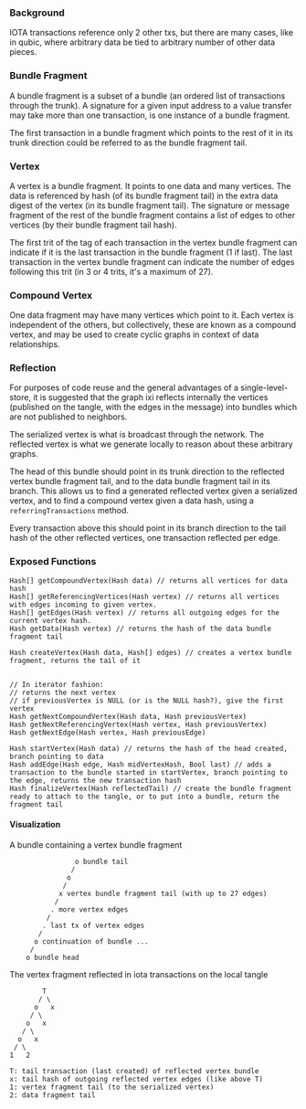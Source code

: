 ### Background

IOTA transactions reference only 2 other txs, but there are many cases, like in qubic, where arbitrary data be tied to arbitrary number of other data pieces.

### Bundle Fragment

A bundle fragment is a subset of a bundle (an ordered list of transactions through the trunk). A signature for a given input address to a value transfer may take more than one transaction, is one instance of a bundle fragment.

The first transaction in a bundle fragment which points to the rest of it in its trunk direction could be referred to as the bundle fragment tail.

### Vertex

A vertex is a bundle fragment. It points to one data and many vertices. The data is referenced by hash (of its bundle fragment tail) in the extra data digest of the vertex (in its bundle fragment tail). The signature or message fragment of the rest of the bundle fragment contains a list of edges to other vertices (by their bundle fragment tail hash).

The first trit of the tag of each transaction in the vertex bundle fragment can indicate if it is the last transaction in the bundle fragment (1 if last). The last transaction in the vertex bundle fragment can indicate the number of edges following this trit (in 3 or 4 trits, it's a maximum of 27).

### Compound Vertex

One data fragment may have many vertices which point to it. Each vertex is independent of the others, but collectively, these are known as a compound vertex, and may be used to create cyclic graphs in context of data relationships.

### Reflection

For purposes of code reuse and the general advantages of a single-level-store, it is suggested that the graph ixi reflects internally the vertices (published on the tangle, with the edges in the message) into bundles which are not published to neighbors.

The serialized vertex is what is broadcast through the network. The reflected vertex is what we generate locally to reason about these arbitrary graphs.

The head of this bundle should point in its trunk direction to the reflected vertex bundle fragment tail, and to the data bundle fragment tail in its branch. This allows us to find a generated reflected vertex given a serialized vertex, and to find a compound vertex given a data hash, using a `referringTransactions` method.

Every transaction above this should point in its branch direction to the tail hash of the other reflected vertices, one transaction reflected per edge.

### Exposed Functions

```
Hash[] getCompoundVertex(Hash data) // returns all vertices for data hash
Hash[] getReferencingVertices(Hash vertex) // returns all vertices with edges incoming to given vertex.
Hash[] getEdges(Hash vertex) // returns all outgoing edges for the current vertex hash.
Hash getData(Hash vertex) // returns the hash of the data bundle fragment tail

Hash createVertex(Hash data, Hash[] edges) // creates a vertex bundle fragment, returns the tail of it


// In iterator fashion:
// returns the next vertex
// if previousVertex is NULL (or is the NULL hash?), give the first vertex
Hash getNextCompoundVertex(Hash data, Hash previousVertex) 
Hash getNextReferencingVertex(Hash vertex, Hash previousVertex)
Hash getNextEdge(Hash vertex, Hash previousEdge)

Hash startVertex(Hash data) // returns the hash of the head created, branch pointing to data
Hash addEdge(Hash edge, Hash midVertexHash, Bool last) // adds a transaction to the bundle started in startVertex, branch pointing to the edge, returns the new transaction hash
Hash finalizeVertex(Hash reflectedTail) // create the bundle fragment ready to attach to the tangle, or to put into a bundle, return the fragment tail 
```

#### Visualization

A bundle containing a vertex bundle fragment
```
                o bundle tail
               /
              o 
             /
            x vertex bundle fragment tail (with up to 27 edges)
           /
          . more vertex edges
         /
        . last tx of vertex edges
       /
      o continuation of bundle ...
     /
    o bundle head
```

The vertex fragment reflected in iota transactions on the local tangle
```
        T
       / \
      o   x
     / \
    o   x
   / \
  o   x
 / \
1   2

T: tail transaction (last created) of reflected vertex bundle
x: tail hash of outgoing reflected vertex edges (like above T)
1: vertex fragment tail (to the serialized vertex)
2: data fragment tail
```
